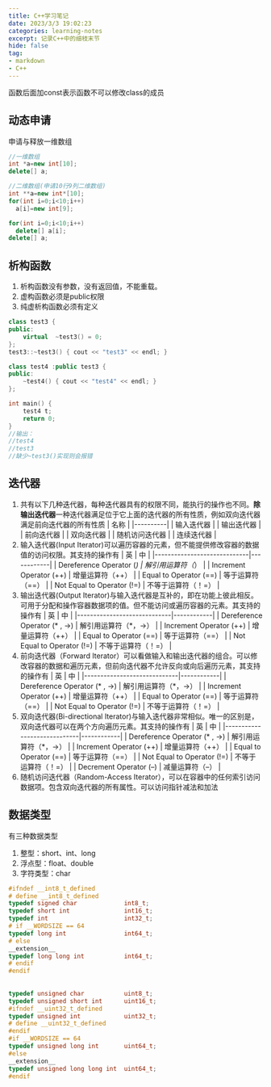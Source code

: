 ```yaml
---
title: C++学习笔记
date: 2023/3/3 19:02:23
categories: learning-notes
excerpt: 记录C++中的细枝末节
hide: false
tag: 
- markdown
- C++
---
```

函数后面加const表示函数不可以修改class的成员
## 动态申请
申请与释放一维数组
```C++
//一维数组
int *a=new int[10];
delete[] a;

//二维数组(申请10行9列二维数组)
int **a=new int*[10];
for(int i=0;i<10;i++)
  a[i]=new int[9];

for(int i=0;i<10;i++)
  delete[] a[i];
delete[] a;
```

## 析构函数
1. 析构函数没有参数，没有返回值，不能重载。
2. 虚构函数必须是public权限
3. 纯虚析构函数必须有定义
```C++
class test3 {
public:
	virtual  ~test3() = 0;
};
test3::~test3() { cout << "test3" << endl; }

class test4 :public test3 {
public:
	~test4() { cout << "test4" << endl; }
};

int main() {
	test4 t;
	return 0;
}
//输出：
//test4
//test3
//缺少~test3()实现则会报错
```

## 迭代器
1. 共有以下几种迭代器，每种迭代器具有的权限不同，能执行的操作也不同。**除输出迭代器**一种迭代器满足位于它上面的迭代器的所有性质，例如双向迭代器满足前向迭代器的所有性质
| 名称       |
|----------|
| 输入迭代器    |
| 输出迭代器    |
| 前向迭代器    |
| 双向迭代器    |
| 随机访问迭代器  |
| 连续迭代器    |
2. 输入迭代器(Input Iterator)可以遍历容器的元素，但不能提供修改容器的数据值的访问权限。其支持的操作有
|             英              |        中    |
|-----------------------------|------------|
| Dereference Operator (*)    | 解引用运算符（*）  |
| Increment Operator (++)     | 增量运算符（++）  |
| Equal to Operator (==)      | 等于运算符（==）  |
| Not Equal to Operator (!=)  | 不等于运算符（！=） |
3. 输出迭代器(Output Iterator)与输入迭代器是互补的，即在功能上彼此相反。可用于分配和操作容器数据项的值。但不能访问或遍历容器的元素。其支持的操作有
|             英              |        中    |
|-----------------------------|------------|
| Dereference Operator (* , ->)    | 解引用运算符（*，->）  |
| Increment Operator (++)     | 增量运算符（++）  |
| Equal to Operator (==)      | 等于运算符（==）  |
| Not Equal to Operator (!=)  | 不等于运算符（！=） |
4. 前向迭代器（Forward Iterator）可以看做输入和输出迭代器的组合。可以修改容器的数据和遍历元素，但前向迭代器不允许反向或向后遍历元素，其支持的操作有
|             英              |        中    |
|-----------------------------|------------|
| Dereference Operator (* , ->)    | 解引用运算符（*，->）  |
| Increment Operator (++)     | 增量运算符（++）  |
| Equal to Operator (==)      | 等于运算符（==）  |
| Not Equal to Operator (!=)  | 不等于运算符（！=） |
5. 双向迭代器(Bi-directional Iterator)与输入迭代器非常相似。唯一的区别是，双向迭代器可以在两个方向遍历元素。其支持的操作有
|             英              |        中    |
|-----------------------------|------------|
| Dereference Operator (* , ->)    | 解引用运算符（*，->）  |
| Increment Operator (++)     | 增量运算符（++）  |
| Equal to Operator (==)      | 等于运算符（==）  |
| Not Equal to Operator (!=)  | 不等于运算符（！=） |
| Decrement Operator (–)  | 减量运算符（–） |
6. 随机访问迭代器（Random-Access Iterator），可以在容器中的任何索引访问数据项。包含双向迭代器的所有属性。可以访问指针减法和加法 

## 数据类型
有三种数据类型
1. 整型：short、int、long
2. 浮点型：float、double
3. 字符类型：char
```C++
#ifndef __int8_t_defined  
# define __int8_t_defined  
typedef signed char             int8_t;   
typedef short int               int16_t;  
typedef int                     int32_t;  
# if __WORDSIZE == 64  
typedef long int                int64_t;  
# else  
__extension__  
typedef long long int           int64_t;  
# endif  
#endif  
  
  
typedef unsigned char           uint8_t;  
typedef unsigned short int      uint16_t;  
#ifndef __uint32_t_defined  
typedef unsigned int            uint32_t;  
# define __uint32_t_defined  
#endif  
#if __WORDSIZE == 64  
typedef unsigned long int       uint64_t;  
#else  
__extension__  
typedef unsigned long long int  uint64_t;  
#endif  
```